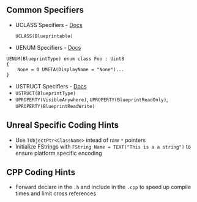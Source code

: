 ## Common Specifiers

* UCLASS Specifiers - [Docs](https://docs.unrealengine.com/4.26/en-US/ProgrammingAndScripting/GameplayArchitecture/Classes/Specifiers/)

    `UCLASS(Blueprintable)` 

* UENUM Specifiers - [Docs](https://benui.ca/unreal/uenum-umeta/)
```
UENUM(BlueprintType) enum class Foo : Uint8
{
    None = 0 UMETA(DisplayName = "None")...
}
```

* USTRUCT Specifiers - [Docs](https://docs.unrealengine.com/4.26/en-US/ProgrammingAndScripting/GameplayArchitecture/Structs/Specifiers/)
* `USTRUCT(BlueprintType)` 
* `UPROPERTY(VisibleAnywhere)`, `UPROPERTY(BlueprintReadOnly)`, `UPROPERTY(BlueprintReadWrite)` 

## Unreal Specific Coding Hints

* Use `TObjectPtr<ClassName>` intead of raw `*` pointers
* Initialize FStrings with `FString Name = TEXT("This is a a string")` to ensure platform specific encoding

## CPP Coding Hints
* Forward declare in the `.h` and include in the `.cpp` to speed up compile times and limit cross references
